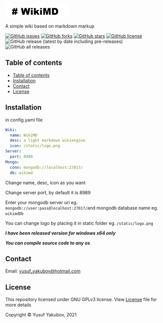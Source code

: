 
<img src="./static/wikimd.png"/>

A simple wiki based on markdown markup

[![GitHub issues](https://img.shields.io/github/issues/yosa12978/WikiMD)](https://github.com/yosa12978/WikiMD/issues)
[![GitHub forks](https://img.shields.io/github/forks/yosa12978/WikiMD)](https://github.com/yosa12978/WikiMD/network)
[![GitHub stars](https://img.shields.io/github/stars/yosa12978/WikiMD)](https://github.com/yosa12978/WikiMD/stargazers)
[![GitHub license](https://img.shields.io/github/license/yosa12978/WikiMD)](https://github.com/yosa12978/WikiMD)
![GitHub release (latest by date including pre-releases)](https://img.shields.io/github/v/release/yosa12978/WikiMD?include_prereleases)
![GitHub all releases](https://img.shields.io/github/downloads/yosa12978/WikiMD/total)
## Table of contents
- [Table of contents](#table-of-contents)
- [Installation](#installation)
- [Contact](#contact)
- [License](#license)


## Installation
in config.yaml file

```yaml
Wiki:
  name: WikiMD
  desc: a light markdown wikiengine
  icon: /static/logo.png
Server:
  port: 8989
Mongo:
  conn: mongodb://localhost:27017/
  db: wikimd
```
Change name, desc, icon as you want

Change server port, by default it is 8989

Enter your mongodb server uri eg. ```mongodb://user:pass@localhost:27017/```and mongodb database name eg. ```wikimdDb```

You can change logo by placing it in static folder eg. ```/static/logo.png```

_**I have been released version for windows x64 only**_

_**You can compile source code to any os**_

## Contact

Email: <yusuf_yakubov@hotmail.com>

## License

This repository licensed under GNU GPLv3 license. View [License](LICENSE) file for more details


Copyright © Yusuf Yakubov, 2021